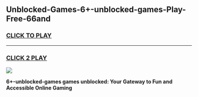 
## Unblocked-Games-6+-unblocked-games-Play-Free-66and
<h3>
<a href="https://premium76.site?title=6+-unblocked-games&ref=18A">CLICK TO PLAY</a></h3>
<hr>

<h3>
<a href="https://premium76.site?title=6+-unblocked-games&ref=18A">CLICK 2 PLAY</a>
  
</h3>

<a href="https://premium76.site?title=6+-unblocked-games&ref=18A"><img src="https://clearcache.store/games.png"></a>


**6+-unblocked-games games unblocked: Your Gateway to Fun and Accessible Online Gaming**
